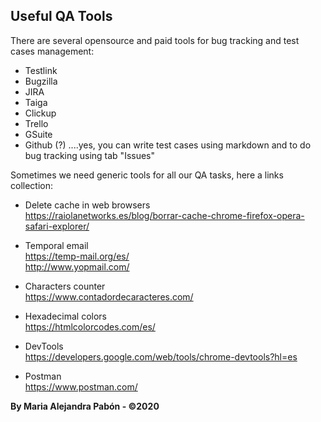 ## Useful QA Tools

There are several opensource and paid tools for bug tracking and test cases management:
- Testlink
- Bugzilla
- JIRA 
- Taiga
- Clickup
- Trello
- GSuite
- Github (?) ....yes, you can write test cases using markdown and to do bug tracking using tab "Issues"

Sometimes we need generic tools for all our QA tasks, here a links collection:

- Delete cache in web browsers  
https://raiolanetworks.es/blog/borrar-cache-chrome-firefox-opera-safari-explorer/

- Temporal email  
https://temp-mail.org/es/  
http://www.yopmail.com/

- Characters counter  
https://www.contadordecaracteres.com/

- Hexadecimal colors  
https://htmlcolorcodes.com/es/

- DevTools   
https://developers.google.com/web/tools/chrome-devtools?hl=es

- Postman  
https://www.postman.com/


**By Maria Alejandra Pabón - ©2020**


